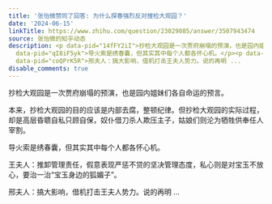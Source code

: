 ```yaml
---
title: '张怡微赞同了回答: 为什么探春强烈反对搜检大观园？'
date: '2024-06-15'
linkTitle: https://www.zhihu.com/question/23029085/answer/3507943474
source: 张怡微的知乎动态
description: <p data-pid="14fFY2iI">抄检大观园是一次贾府崩塌的预演，也是园内姐妹们各自命运的预言。</p><p data-pid="6cn2NPdD">本来，抄检大观园的目的应该是内部去腐，整顿纪律。但抄检大观园的实际过程，却是高层昏聩自私只顾自保，奴仆借刀杀人欺压主子，姑娘们则沦为牺牲供奉任人宰割。</p><p
  data-pid="qI8iF5yk">导火索是绣春囊，但其实其中每个人都各怀心机。</p><p data-pid="-8EY1VZU">王夫人：推卸管理责任，假意表现严惩不贷的坚决管理态度，私心则是对宝玉不放心，要治一治“宝玉身边的狐媚子”。</p><p
  data-pid="coQPrK5R">邢夫人：搞大影响，借机打击王夫人势力。说的再明 ...
disable_comments: true
---
```

<p data-pid="14fFY2iI">抄检大观园是一次贾府崩塌的预演，也是园内姐妹们各自命运的预言。</p><p data-pid="6cn2NPdD">本来，抄检大观园的目的应该是内部去腐，整顿纪律。但抄检大观园的实际过程，却是高层昏聩自私只顾自保，奴仆借刀杀人欺压主子，姑娘们则沦为牺牲供奉任人宰割。</p><p data-pid="qI8iF5yk">导火索是绣春囊，但其实其中每个人都各怀心机。</p><p data-pid="-8EY1VZU">王夫人：推卸管理责任，假意表现严惩不贷的坚决管理态度，私心则是对宝玉不放心，要治一治“宝玉身边的狐媚子”。</p><p data-pid="coQPrK5R">邢夫人：搞大影响，借机打击王夫人势力。说的再明 ...